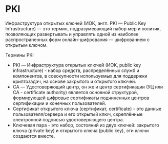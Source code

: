 # PKI
Инфраструктура открытых ключей (ИОК, англ. PKI — Public Key Infrastructure) — это термин, подразумевающий набор мер и политик, позволяющих развертывать и управлять одной из наиболее распространенных форм онлайн-шифрования — шифрованием с открытым ключом.    

Термины PKI
- PKI — Инфраструктура открытых ключей (ИОК, public key infrastructure) - набор средств, распределённых служб и компонентов, в совокупности используемых для поддержки криптозадач, на основе закрытого и открытого ключей.
- CA — Удостоверяющий центр, он же и центр сертификации (УЦ или CA - certificate authority) является основной структурой, формирующей цифровые сертификаты подчиненных центров сертификации и конечных пользователей.
- Сертификат открытого ключа (сертификат, certificate) - это данные пользователя/сервера и его открытый ключ, скреплённые электронной подписью удостоверяющего центра.
- Ключевая пара - это набор, состояний из двух ключей: закрытого ключа (private key) и открытого ключа (public key), эти ключи создаются вместе.
